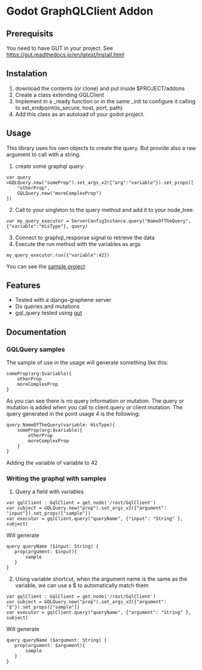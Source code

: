 # Godot GraphQLClient Addon

## Prerequisits
You need to have GUT in your project. 
See https://gut.readthedocs.io/en/latest/Install.html

## Instalation
1. download the contents (or clone) and put inside $PROJECT/addons
2. Create a class extending GQLClient
3. Implement in a _ready function or in the same _init to configure it calling to set_endpoint(is_secure, host, port, path)
4. Add this class as an autoload of your godot project.

## Usage
This library uses his own objects to create the query. But provide also a raw argument to call with a string.

1. create some graphql query:
```
var query =GQLQuery.new("someProp").set_args_v2({"arg":"variable"}).set_props([
	"otherProp",
	GQLQuery.new("moreComplexProp")
])
```

2. Call to your singleton to the query method and add it to your node_tree:
```
var my_query_executer = ServerConfigInstance.query("NameOfTheQuery", {"variable":"HisType"}, query)
```

3. Connect to graphql_response signal to retrieve the data
4. Execute the run method with the variables as args
```
my_query_executor.run({"variable":42})
```

You can see the [sample project](https://github.com/Dracks/godot-gql-test)

## Features
* Tested with a django-graphene server
* Do queries and mutations
* gql_query tested using [gut](https://github.com/bitwes/Gut)


## Documentation
### GQLQuery samples
The sample of use in the usage will generate something like this:
```
someProp(arg:$variable){
	otherProp
	moreComplexProp
}
```

As you can see there is no query information or mutation. The query or mutation is added when you call to client.query or client.mutation. The query generated in the point usage 4 is the following:
```
query NameOfTheQuery(variable: HisType){
	someProp(arg:$variable){
		otherProp
		moreComplexProp
	}
}
```
Adding the variable of variable to 42

### Writing the graphql with samples
1. Query a field with variables
```gdscript
var gqlClient : GqlClient = get_node('/root/GqlClient')
var subject = GQLQuery.new("prop").set_args_v2({"argument": "input"}).set_props(["sample"])
var executor = gqlClient.query("queryName", {"input": "String" }, subject)
```

Will generate
```Gql
query queryName ($input: String) {
   prop(argument: $input){
	   sample
   }
}
```

2. Using variable shortcut, when the argument name is the same as the variable, we can use a $ to automatically match them
```gdscript
var gqlClient : GqlClient = get_node('/root/GqlClient')
var subject = GQLQuery.new("prop").set_args_v2({"argument": "$"}).set_props(["sample"])
var executor = gqlClient.query("queryName", {"argument": "String" }, subject)
```

Will generate
```Gql
query queryName ($argument: String) {
   prop(argument: $argument){
	   sample
   }
}
```
